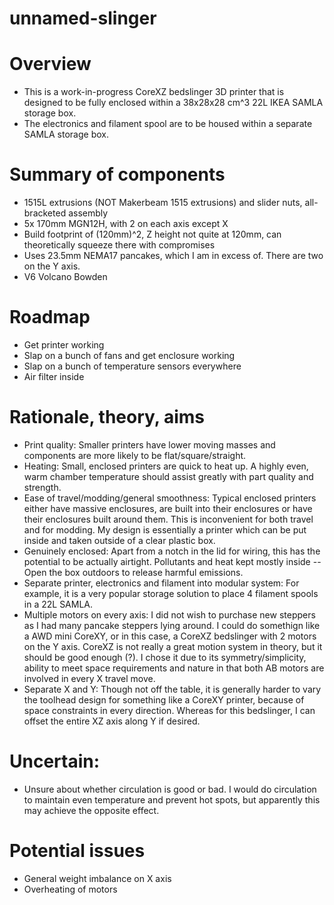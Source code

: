 # unnamed-slinger

# Overview
- This is a work-in-progress CoreXZ bedslinger 3D printer that is designed to be fully enclosed within a 38x28x28 cm^3 22L IKEA SAMLA storage box.
- The electronics and filament spool are to be housed within a separate SAMLA storage box.

# Summary of components
- 1515L extrusions (NOT Makerbeam 1515 extrusions) and slider nuts, all-bracketed assembly
- 5x 170mm MGN12H, with 2 on each axis except X
- Build footprint of (120mm)^2, Z height not quite at 120mm, can theoretically squeeze there with compromises
- Uses 23.5mm NEMA17 pancakes, which I am in excess of. There are two on the Y axis.
- V6 Volcano Bowden

# Roadmap
- Get printer working
- Slap on a bunch of fans and get enclosure working
- Slap on a bunch of temperature sensors everywhere
- Air filter inside

# Rationale, theory, aims
- Print quality: Smaller printers have lower moving masses and components are more likely to be flat/square/straight.
- Heating: Small, enclosed printers are quick to heat up. A highly even, warm chamber temperature should assist greatly with part quality and strength.
- Ease of travel/modding/general smoothness: Typical enclosed printers either have massive enclosures, are built into their enclosures or have their enclosures built around them. This is inconvenient for both travel and for modding. My design is essentially a printer which can be put inside and taken outside of a clear plastic box.
- Genuinely enclosed: Apart from a notch in the lid for wiring, this has the potential to be actually airtight. Pollutants and heat kept mostly inside -- Open the box outdoors to release harmful emissions.
- Separate printer, electronics and filament into modular system: For example, it is a very popular storage solution to place 4 filament spools in a 22L SAMLA.
- Multiple motors on every axis: I did not wish to purchase new steppers as I had many pancake steppers lying around. I could do somethign like a AWD mini CoreXY, or in this case, a CoreXZ bedslinger with 2 motors on the Y axis. CoreXZ is not really a great motion system in theory, but it should be good enough (?). I chose it due to its symmetry/simplicity, ability to meet space requirements and nature in that both AB motors are involved in every X travel move.
- Separate X and Y: Though not off the table, it is generally harder to vary the toolhead design for something like a CoreXY printer, because of space constraints in every direction. Whereas for this bedslinger, I can offset the entire XZ axis along Y if desired.

# Uncertain:
- Unsure about whether circulation is good or bad. I would do circulation to maintain even temperature and prevent hot spots, but apparently this may achieve the opposite effect.

# Potential issues
- General weight imbalance on X axis
- Overheating of motors